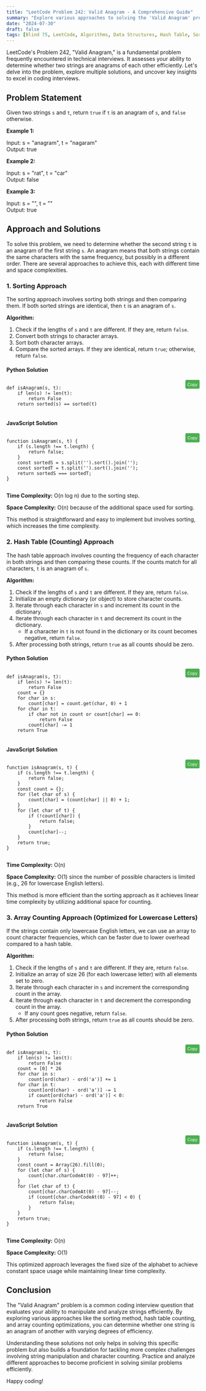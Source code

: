 ```yaml
---
title: "LeetCode Problem 242: Valid Anagram - A Comprehensive Guide"
summary: "Explore various approaches to solving the 'Valid Anagram' problem on LeetCode, including sorting and hash table methods."
date: "2024-07-30"
draft: false
tags: [Blind 75, LeetCode, Algorithms, Data Structures, Hash Table, Sorting, Counting]
---
```


LeetCode's Problem 242, "Valid Anagram," is a fundamental problem frequently encountered in technical interviews. It assesses your ability to determine whether two strings are anagrams of each other efficiently. Let's delve into the problem, explore multiple solutions, and uncover key insights to excel in coding interviews.

## Problem Statement

Given two strings `s` and `t`, return `true` if `t` is an anagram of `s`, and `false` otherwise.

**Example 1:**

Input: s = "anagram", t = "nagaram"  
Output: true

**Example 2:**

Input: s = "rat", t = "car"  
Output: false

**Example 3:**

Input: s = "", t = ""  
Output: true

## Approach and Solutions

To solve this problem, we need to determine whether the second string `t` is an anagram of the first string `s`. An anagram means that both strings contain the same characters with the same frequency, but possibly in a different order. There are several approaches to achieve this, each with different time and space complexities.

### 1. Sorting Approach

The sorting approach involves sorting both strings and then comparing them. If both sorted strings are identical, then `t` is an anagram of `s`.

**Algorithm:**
1. Check if the lengths of `s` and `t` are different. If they are, return `false`.
2. Convert both strings to character arrays.
3. Sort both character arrays.
4. Compare the sorted arrays. If they are identical, return `true`; otherwise, return `false`.

#### Python Solution

<div class="code-container">
   <pre><code class="language-python">
def isAnagram(s, t):
    if len(s) != len(t):
        return False
    return sorted(s) == sorted(t)
    </code></pre>
   <button class="copy-button" onclick="copyCode(this)">Copy</button>
</div>

#### JavaScript Solution

<div class="code-container">
   <pre><code class="language-javascript">
function isAnagram(s, t) {
    if (s.length !== t.length) {
        return false;
    }
    const sortedS = s.split('').sort().join('');
    const sortedT = t.split('').sort().join('');
    return sortedS === sortedT;
}
    </code></pre>
   <button class="copy-button" onclick="copyCode(this)">Copy</button>
</div>

**Time Complexity:** O(n log n) due to the sorting step.

**Space Complexity:** O(n) because of the additional space used for sorting.

This method is straightforward and easy to implement but involves sorting, which increases the time complexity.

### 2. Hash Table (Counting) Approach

The hash table approach involves counting the frequency of each character in both strings and then comparing these counts. If the counts match for all characters, `t` is an anagram of `s`.

**Algorithm:**
1. Check if the lengths of `s` and `t` are different. If they are, return `false`.
2. Initialize an empty dictionary (or object) to store character counts.
3. Iterate through each character in `s` and increment its count in the dictionary.
4. Iterate through each character in `t` and decrement its count in the dictionary.
    - If a character in `t` is not found in the dictionary or its count becomes negative, return `false`.
5. After processing both strings, return `true` as all counts should be zero.

#### Python Solution

<div class="code-container">
   <pre><code class="language-python">
def isAnagram(s, t):
    if len(s) != len(t):
        return False
    count = {}
    for char in s:
        count[char] = count.get(char, 0) + 1
    for char in t:
        if char not in count or count[char] == 0:
            return False
        count[char] -= 1
    return True
    </code></pre>
   <button class="copy-button" onclick="copyCode(this)">Copy</button>
</div>

#### JavaScript Solution

<div class="code-container">
   <pre><code class="language-javascript">
function isAnagram(s, t) {
    if (s.length !== t.length) {
        return false;
    }
    const count = {};
    for (let char of s) {
        count[char] = (count[char] || 0) + 1;
    }
    for (let char of t) {
        if (!count[char]) {
            return false;
        }
        count[char]--;
    }
    return true;
}
    </code></pre>
   <button class="copy-button" onclick="copyCode(this)">Copy</button>
</div>

**Time Complexity:** O(n)

**Space Complexity:** O(1) since the number of possible characters is limited (e.g., 26 for lowercase English letters).

This method is more efficient than the sorting approach as it achieves linear time complexity by utilizing additional space for counting.

### 3. Array Counting Approach (Optimized for Lowercase Letters)

If the strings contain only lowercase English letters, we can use an array to count character frequencies, which can be faster due to lower overhead compared to a hash table.

**Algorithm:**
1. Check if the lengths of `s` and `t` are different. If they are, return `false`.
2. Initialize an array of size 26 (for each lowercase letter) with all elements set to zero.
3. Iterate through each character in `s` and increment the corresponding count in the array.
4. Iterate through each character in `t` and decrement the corresponding count in the array.
    - If any count goes negative, return `false`.
5. After processing both strings, return `true` as all counts should be zero.

#### Python Solution

<div class="code-container">
   <pre><code class="language-python">
def isAnagram(s, t):
    if len(s) != len(t):
        return False
    count = [0] * 26
    for char in s:
        count[ord(char) - ord('a')] += 1
    for char in t:
        count[ord(char) - ord('a')] -= 1
        if count[ord(char) - ord('a')] < 0:
            return False
    return True
    </code></pre>
   <button class="copy-button" onclick="copyCode(this)">Copy</button>
</div>

#### JavaScript Solution

<div class="code-container">
   <pre><code class="language-javascript">
function isAnagram(s, t) {
    if (s.length !== t.length) {
        return false;
    }
    const count = Array(26).fill(0);
    for (let char of s) {
        count[char.charCodeAt(0) - 97]++;
    }
    for (let char of t) {
        count[char.charCodeAt(0) - 97]--;
        if (count[char.charCodeAt(0) - 97] < 0) {
            return false;
        }
    }
    return true;
}
    </code></pre>
   <button class="copy-button" onclick="copyCode(this)">Copy</button>
</div>

**Time Complexity:** O(n)

**Space Complexity:** O(1)

This optimized approach leverages the fixed size of the alphabet to achieve constant space usage while maintaining linear time complexity.

## Conclusion

The "Valid Anagram" problem is a common coding interview question that evaluates your ability to manipulate and analyze strings efficiently. By exploring various approaches like the sorting method, hash table counting, and array counting optimizations, you can determine whether one string is an anagram of another with varying degrees of efficiency.

Understanding these solutions not only helps in solving this specific problem but also builds a foundation for tackling more complex challenges involving string manipulation and character counting. Practice and analyze different approaches to become proficient in solving similar problems efficiently.

Happy coding!

<script>
function copyCode(button) {
   const code = button.previousElementSibling.innerText;
   navigator.clipboard.writeText(code).then(() => {
       button.innerText = 'Copied!';
       setTimeout(() => {
           button.innerText = 'Copy';
       }, 2000);
   }).catch(err => {
       console.error('Failed to copy: ', err);
   });
}
</script>

<style>
.code-container {
   position: relative;
   margin-bottom: 1em;
}

.copy-button {
   position: absolute;
   top: 0;
   right: 0;
   padding: 0.5em;
   background: #4CAF50;
   color: white;
   border: none;
   cursor: pointer;
   font-size: 0.8em;
   border-radius: 3px;
}

.copy-button:hover {
   background: #45a049;
}
</style>
